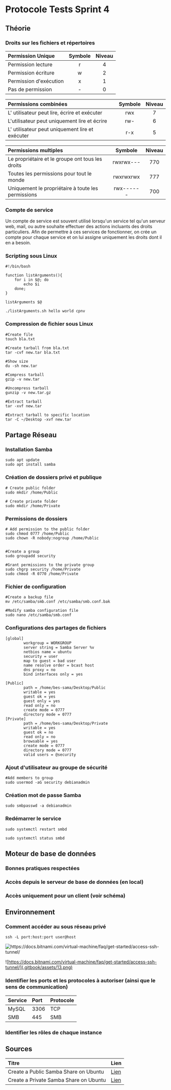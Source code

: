 # Protocole Tests Sprint 4

## Théorie

### Droits sur les fichiers et répertoires

| Permission Unique | Symbole | Niveau |
| :--- | :---: | :---: |
| Permission lecture | r | 4 |
| Permission écriture | w | 2 |
| Permission d'exécution | x | 1 |
| Pas de permission | - | 0 |

| Permissions combinées | Symbole | Niveau |
| :--- | :---: | :---: |
| L' utilisateur peut lire, écrire et exécuter | rwx | 7 |
| L'utilisateur peut uniquement lire et écrire | rw- | 6 |
| L' utilisateur peut uniquement lire et exécuter | r-x | 5 |

| Permissions multiples | Symbole | Niveau |
| :--- | :---: | :---: |
| Le propriétaire et le groupe ont tous les droits | rwxrwx--- | 770 |
| Toutes les permissions pour tout le monde | rwxrwxrwx | 777 |
| Uniquement le propriétaire à toute les permissions | rwx------ | 700 |

### Compte de service

Un compte de service est souvent utilisé lorsqu'un service tel qu'un serveur web, mail, ou autre souhaite effectuer des actions incluants des droits particuliers. Afin de permettre à ces services de fonctionner, on crée un compte pour chaque service et on lui assigne uniquement les droits dont il en a besoin.

### Scripting sous Linux

```text
#!/bin/bash

function listArguments(){
    for i in $@; do
        echo $i
    done;
}

listArguments $@

./listArguments.sh hello world cpnv
```

### Compression de fichier sous Linux

```text
#Create file
touch bla.txt

#Create tarball from bla.txt
tar -cvf new.tar bla.txt

#Show size
du -sh new.tar

#Compress tarball
gzip -v new.tar

#Uncompress tarball
gunzip -v new.tar.gz

#Extract tarball
tar -xvf new.tar

#Extract tarball to specific location
tar -C ~/Desktop -xvf new.tar
```

## Partage Réseau

### Installation Samba

```text
sudo apt update
sudo apt install samba
```

### Création de dossiers privé et publique

```text
# Create public folder
sudo mkdir /home/Public

# Create private folder
sudo mkdir /home/Private
```

### Permissions de dossiers

```text
# Add permission to the public folder
sudo chmod 0777 /home/Public
sudo chown -R nobody:nogroup /home/Public


#Create a group
sudo groupadd security

#Grant permissions to the private group
sudo chgrp security /home/Private
sudo chmod -R 0770 /home/Private
```

### Fichier de configuration

```text
#Create a backup file
mv /etc/samba/smb.conf /etc/samba/smb.conf.bak

#Modify samba configuration file
sudo nano /etc/samba/smb.conf
```

### Configurations des partages de fichiers

```text
[global]
        workgroup = WORKGROUP
        server string = Samba Server %v
        netbios name = ubuntu
        security = user
        map to guest = bad user
        name resolve order = bcast host
        dns proxy = no
        bind interfaces only = yes

[Public]
        path = /home/bes-sama/Desktop/Public
        writable = yes
        guest ok = yes
        guest only = yes
        read only = no
        create mode = 0777
        directory mode = 0777
[Private]
        path = /home/bes-sama/Desktop/Private
        writable = yes
        guest ok = no
        read only = no
        browsable = yes
        create mode = 0777
        directory mode = 0777
        valid users = @security
```

### Ajout d'utilisateur au groupe de sécurité

```text
#Add members to group
sudo usermod -aG security debianadmin
```

### Création mot de passe Samba

```text
sudo smbpasswd -a debianadmin
```

### Redémarrer le service

```text
sudo systemctl restart smbd

sudo systemctl status smbd
```

## Moteur de base de données

### Bonnes pratiques respectées

### Accès depuis le serveur de base de données \(en local\)

### Accès uniquement pour un client \(voir schéma\)

## Environnement

### Comment accéder au sous réseau privé

```text
ssh -L port:host:port user@host
```

![https://docs.bitnami.com/virtual-machine/faq/get-started/access-ssh-tunnel/ ](.gitbook/assets/12.png)

![https://docs.bitnami.com/virtual-machine/faq/get-started/access-ssh-tunnel/](.gitbook/assets/13.png)

### Identifier les ports et les protocoles à autoriser \(ainsi que le sens de communication\)

| Service | Port | Protocole |
| :--- | :--- | :--- |
| MySQL | 3306 | TCP |
| SMB | 445 | SMB |

### Identifier les rôles de chaque instance

## Sources

| Titre | Lien |
| :--- | :--- |
| Create a Public Samba Share on Ubuntu | [Lien](https://websiteforstudents.com/create-public-samba-share-ubuntu-17-04-17-10/) |
| Create a Private Samba Share on Ubuntu | [Lien](https://websiteforstudents.com/create-private-samba-share-ubuntu-17-04-17-10/) |

